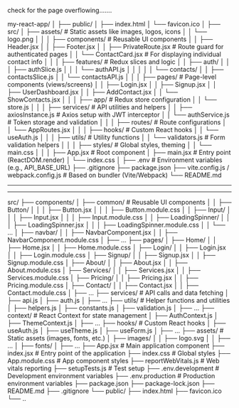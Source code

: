 check for the page overflowing.......

my-react-app/
│
├── public/
│   ├── index.html
│   └── favicon.ico
│
├── src/
│   ├── assets/                         # Static assets like images, logos, icons
│   │   └── logo.png
│   │
│   ├── components/                     # Reusable UI components
│   │   ├── Header.jsx
│   │   ├── Footer.jsx
│   │   ├── PrivateRoute.jsx           # Route guard for authenticated pages
│   │   └── ContactCard.jsx            # For displaying individual contact info
│   │
│   ├── features/                       # Redux slices and logic
│   │   ├── auth/
│   │   │   ├── authSlice.js
│   │   │   └── authAPI.js
│   │   │
│   │   └── contacts/
│   │       ├── contactsSlice.js
│   │       └── contactsAPI.js
│   │
│   ├── pages/                          # Page-level components (views/screens)
│   │   ├── Login.jsx
│   │   ├── Signup.jsx
│   │   ├── UserDashboard.jsx
│   │   ├── AddContact.jsx
│   │   └── ShowContacts.jsx
│   │
│   ├── app/                            # Redux store configuration
│   │   └── store.js
│   │
│   ├── services/                       # API utilities and helpers
│   │   ├── axiosInstance.js           # Axios setup with JWT interceptor
│   │   └── authService.js             # Token storage and validation
│   │
│   ├── routes/                         # Route configurations
│   │   └── AppRoutes.jsx
│   │
│   ├── hooks/                          # Custom React hooks
│   │   └── useAuth.js
│   │
│   ├── utils/                          # Utility functions
│   │   └── validators.js              # Form validation helpers
│   │
│   ├── styles/                         # Global styles, theming
│   │   └── main.css
│   │
│   ├── App.jsx                         # Root component
│   ├── main.jsx                        # Entry point (ReactDOM.render)
│   └── index.css
│
├── .env                                # Environment variables (e.g., API_BASE_URL)
├── .gitignore
├── package.json
├── vite.config.js / webpack.config.js  # Based on bundler (Vite/Webpack)
└── README.md






















----------------------------------------------------------------------------


----------------------------------------------------------------------------



src/
├── components/
│   ├── common/             # Reusable UI components
│   │   ├── Button/
│   │   │   ├── Button.jsx
│   │   │   ├── Button.module.css
│   │   ├── Input/
│   │   │   ├── Input.jsx
│   │   │   ├── Input.module.css
│   │   ├── LoadingSpinner/
│   │   │   ├── LoadingSpinner.jsx
│   │   │   ├── LoadingSpinner.module.css
│   │   └── ...
│   ├── navbar/
│   │   ├── NavbarComponent.jsx
│   │   ├── NavbarComponent.module.css
│   ├── ...
├── pages/
│   ├── Home/
│   │   ├── Home.jsx
│   │   ├── Home.module.css
│   ├── Login/
│   │   ├── Login.jsx
│   │   ├── Login.module.css
│   ├── Signup/
│   │   ├── Signup.jsx
│   │   ├── Signup.module.css
│   ├── About/
│   │   ├── About.jsx
│   │   ├── About.module.css
│   ├── Services/
│   │   ├── Services.jsx
│   │   ├── Services.module.css
│   ├── Pricing/
│   │   ├── Pricing.jsx
│   │   ├── Pricing.module.css
│   ├── Contact/
│   │   ├── Contact.jsx
│   │   ├── Contact.module.css
│   ├── ...
├── services/              # API calls and data fetching
│   ├── api.js
│   ├── auth.js
│   ├── ...
├── utils/                 # Helper functions and utilities
│   ├── helpers.js
│   ├── constants.js
│   ├── validation.js
│   ├── ...
├── context/               # React Context for state management
│   ├── AuthContext.js
│   ├── ThemeContext.js
│   ├── ...
├── hooks/                 # Custom React hooks
│   ├── useAuth.js
│   ├── useTheme.js
│   ├── useForm.js
│   ├── ...
├── assets/                # Static assets (images, fonts, etc.)
│   ├── images/
│   │   ├── logo.svg
│   │   ├── ...
│   ├── fonts/
│   ├── ...
├── App.jsx                # Main application component
├── index.jsx              # Entry point of the application
├── index.css              # Global styles
├── App.module.css        # App component styles
├── reportWebVitals.js     # Web vitals reporting
├── setupTests.js          # Test setup
├── .env.development      # Development environment variables
├── .env.production       # Production environment variables
├── package.json
├── package-lock.json
├── README.md
├── .gitignore
└── public/
    ├── index.html
    ├── favicon.ico
    └── ..



